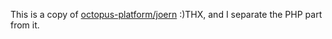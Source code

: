 This is a copy of [octopus-platform/joern](https://github.com/octopus-platform/joern)
:)THX, and I separate the PHP part from it.